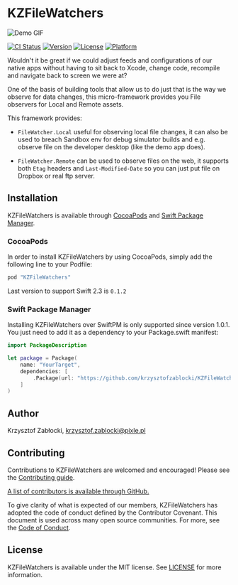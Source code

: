 # KZFileWatchers

![Demo GIF](Images/Demo.gif)


[![CI Status](http://img.shields.io/travis/krzysztofzablocki/KZFileWatchers.svg?style=flat)](https://travis-ci.org/krzysztofzablocki/KZFileWatchers)
[![Version](https://img.shields.io/cocoapods/v/KZFileWatchers.svg?style=flat)](http://cocoapods.org/pods/KZFileWatchers)
[![License](https://img.shields.io/cocoapods/l/KZFileWatchers.svg?style=flat)](http://cocoapods.org/pods/KZFileWatchers)
[![Platform](https://img.shields.io/cocoapods/p/KZFileWatchers.svg?style=flat)](http://cocoapods.org/pods/KZFileWatchers)

Wouldn't it be great if we could adjust feeds and configurations of our native apps without having to sit back to Xcode, change code, recompile and navigate back to screen we were at?

One of the basis of building tools that allow us to do just that is the way we observe for data changes, this micro-framework provides you File observers for Local and Remote assets.

This framework provides:

- `FileWatcher.Local` useful for observing local file changes, it can also be used to breach Sandbox env for debug simulator builds and e.g. observe file on the developer desktop (like the demo app does).

- `FileWatcher.Remote` can be used to observe files on the web, it supports both `Etag` headers and `Last-Modified-Date` so you can just put file on Dropbox or real ftp server.

## Installation

KZFileWatchers is available through [CocoaPods](http://cocoapods.org) and [Swift Package Manager](http://github.com/apple/swift-package-manager).

### CocoaPods

In order to install KZFileWatchers by using CocoaPods, simply add the following line to your Podfile:

```ruby
pod "KZFileWatchers"
```

Last version to support Swift 2.3 is `0.1.2`

### Swift Package Manager

Installing KZFileWatchers over SwiftPM is only supported since version 1.0.1. You just need to add it as a dependency to your Package.swift manifest:

```swift
import PackageDescription

let package = Package(
    name: "YourTarget",
    dependencies: [
        .Package(url: "https://github.com/krzysztofzablocki/KZFileWatchers.git", majorVersion: 1),
    ]
)
```

## Author

Krzysztof Zabłocki, krzysztof.zablocki@pixle.pl

## Contributing

Contributions to KZFileWatchers are welcomed and encouraged! Please see the [Contributing guide](https://github.com/krzysztofzablocki/KZFileWatchers/blob/master/CONTRIBUTING.md).

[A list of contributors is available through GitHub.](https://github.com/krzysztofzablocki/KZFileWatchers/graphs/contributors)

To give clarity of what is expected of our members, KZFileWatchers has adopted the code of conduct defined by the Contributor Covenant. This document is used across many open source communities. For more, see the [Code of Conduct](https://github.com/krzysztofzablocki/KZFileWatchers/blob/master/CODE_OF_CONDUCT.md).

## License

KZFileWatchers is available under the MIT license. See [LICENSE](https://github.com/krzysztofzablocki/KZFileWatchers/blob/master/LICENSE) for more information.
